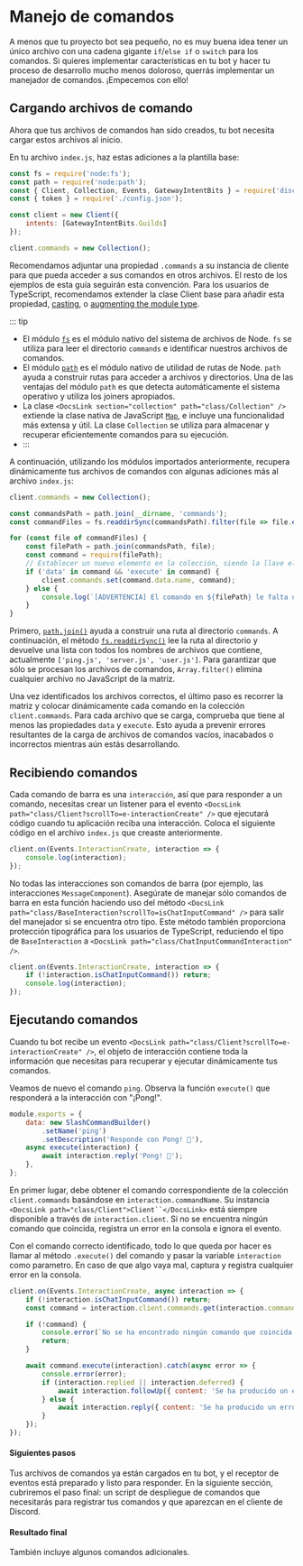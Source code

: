 # Manejo de comandos

A menos que tu proyecto bot sea pequeño, no es muy buena idea tener un único archivo con una cadena gigante `if`/`else if` o `switch` para los comandos. Si quieres implementar características en tu bot y hacer tu proceso de desarrollo mucho menos doloroso, querrás implementar un manejador de comandos. ¡Empecemos con ello!

## Cargando archivos de comando

Ahora que tus archivos de comandos han sido creados, tu bot necesita cargar estos archivos al inicio.

En tu archivo `index.js`, haz estas adiciones a la plantilla base:

```js
const fs = require('node:fs');
const path = require('node:path');
const { Client, Collection, Events, GatewayIntentBits } = require('discord.js');
const { token } = require('./config.json');

const client = new Client({ 
	intents: [GatewayIntentBits.Guilds] 
});

client.commands = new Collection();
```

Recomendamos adjuntar una propiedad `.commands` a su instancia de cliente para que pueda acceder a sus comandos en otros archivos. El resto de los ejemplos de esta guía seguirán esta convención. Para los usuarios de TypeScript, recomendamos extender la clase Client base para añadir esta propiedad, [casting](https://midu.dev/type-casting-typescript/), o [augmenting the module type](https://www.typescriptlang.org/docs/handbook/modules.html#ambient-modules).

::: tip

- El módulo [`fs`](https://nodejs.org/api/fs.html) es el módulo nativo del sistema de archivos de Node. `fs` se utiliza para leer el directorio `commands` e identificar nuestros archivos de comandos.
- El módulo [`path`](https://nodejs.org/api/path.html) es el módulo nativo de utilidad de rutas de Node. `path` ayuda a construir rutas para acceder a archivos y directorios. Una de las ventajas del módulo `path` es que detecta automáticamente el sistema operativo y utiliza los joiners apropiados.
- La clase `<DocsLink section="collection" path="class/Collection" />` extiende la clase nativa de JavaScript [`Map`](https://developer.mozilla.org/en-US/docs/Web/JavaScript/Reference/Global_Objects/Map), e incluye una funcionalidad más extensa y útil. La clase `Collection` se utiliza para almacenar y recuperar eficientemente comandos para su ejecución.
- :::

A continuación, utilizando los módulos importados anteriormente, recupera dinámicamente tus archivos de comandos con algunas adiciones más al archivo `index.js`:

```js
client.commands = new Collection();

const commandsPath = path.join(__dirname, 'commands');
const commandFiles = fs.readdirSync(commandsPath).filter(file => file.endsWith('.js'));

for (const file of commandFiles) {
	const filePath = path.join(commandsPath, file);
	const command = require(filePath);
	// Establecer un nuevo elemento en la colección, siendo la llave el nombre del comando y el valor el módulo exportado.
	if ('data' in command && 'execute' in command) {
		client.commands.set(command.data.name, command);
	} else {
		console.log(`[ADVERTENCIA] El comando en ${filePath} le falta una propiedad "data" o "execute".`);
	}
}
```

Primero, [`path.join()`](https://nodejs.org/api/path.html) ayuda a construir una ruta al directorio `commands`. A continuación, el método [`fs.readdirSync()`](https://nodejs.org/api/fs.html#fs_fs_readdirsync_path_options) lee la ruta al directorio y devuelve una lista con todos los nombres de archivos que contiene, actualmente `['ping.js', 'server.js', 'user.js']`. Para garantizar que sólo se procesan los archivos de comandos, `Array.filter()` elimina cualquier archivo no JavaScript de la matriz.

Una vez identificados los archivos correctos, el último paso es recorrer la matriz y colocar dinámicamente cada comando en la colección `client.commands`. Para cada archivo que se carga, comprueba que tiene al menos las propiedades `data` y `execute`. Esto ayuda a prevenir errores resultantes de la carga de archivos de comandos vacíos, inacabados o incorrectos mientras aún estás desarrollando.

## Recibiendo comandos

Cada comando de barra es una `interacción`, así que para responder a un comando, necesitas crear un listener para el evento `<DocsLink path="class/Client?scrollTo=e-interactionCreate" />` que ejecutará código cuando tu aplicación reciba una interacción. Coloca el siguiente código en el archivo `index.js` que creaste anteriormente.

```js
client.on(Events.InteractionCreate, interaction => {
	console.log(interaction);
});
```

No todas las interacciones son comandos de barra (por ejemplo, las interacciones `MessageComponent`). Asegúrate de manejar sólo comandos de barra en esta función haciendo uso del método `<DocsLink path="class/BaseInteraction?scrollTo=isChatInputCommand" />` para salir del manejador si se encuentra otro tipo. Este método también proporciona protección tipográfica para los usuarios de TypeScript, reduciendo el tipo de `BaseInteraction` a `<DocsLink path="class/ChatInputCommandInteraction" />`.

```js
client.on(Events.InteractionCreate, interaction => {
	if (!interaction.isChatInputCommand()) return;
	console.log(interaction);
});
```

## Ejecutando comandos

Cuando tu bot recibe un evento `<DocsLink path="class/Client?scrollTo=e-interactionCreate" />`, el objeto de interacción contiene toda la información que necesitas para recuperar y ejecutar dinámicamente tus comandos.

Veamos de nuevo el comando `ping`. Observa la función `execute()` que responderá a la interacción con "¡Pong!".

```js
module.exports = {
	data: new SlashCommandBuilder()
		.setName('ping')
		.setDescription('Responde con Pong! 🏓'),
	async execute(interaction) {
		await interaction.reply('Pong! 🏓');
	},
};

```

En primer lugar, debe obtener el comando correspondiente de la colección `client.commands` basándose en `interaction.commandName`. Su instancia `<DocsLink path="class/Client">Client``</DocsLink>` está siempre disponible a través de `interaction.client`. Si no se encuentra ningún comando que coincida, registra un error en la consola e ignora el evento.

Con el comando correcto identificado, todo lo que queda por hacer es llamar al método `.execute()` del comando y pasar la variable `interaction` como parametro. En caso de que algo vaya mal, captura y registra cualquier error en la consola.

```js
client.on(Events.InteractionCreate, async interaction => {
	if (!interaction.isChatInputCommand()) return;
	const command = interaction.client.commands.get(interaction.commandName);

	if (!command) {
		console.error(`No se ha encontrado ningún comando que coincida con ${interaction.commandName}.`);
		return;
	}

	await command.execute(interaction).catch(async error => {
		console.error(error);
		if (interaction.replied || interaction.deferred) {
			await interaction.followUp({ content: 'Se ha producido un error al ejecutar este comando!', ephemeral: true });
		} else {
			await interaction.reply({ content: 'Se ha producido un error al ejecutar este comando.', ephemeral: true });
		}
	});
});
```

#### Siguientes pasos

Tus archivos de comandos ya están cargados en tu bot, y el receptor de eventos está preparado y listo para responder. En la siguiente sección, cubriremos el paso final: un script de despliegue de comandos que necesitarás para registrar tus comandos y que aparezcan en el cliente de Discord.

#### Resultado final

<ResultingCode path="creating-your-bot/command-handling" />

También incluye algunos comandos adicionales.
